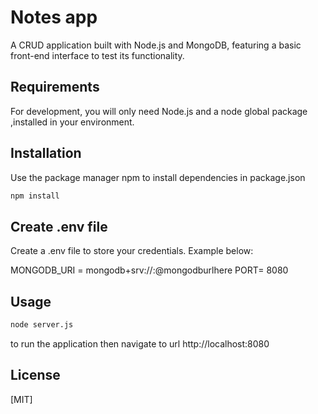 # Notes app
A CRUD application built with Node.js and MongoDB, featuring a basic front-end interface to test its functionality.

## Requirements
For development, you will only need Node.js and a node global package ,installed in your environment.


## Installation
Use the package manager npm to install dependencies in package.json 
```bash
npm install
```
## Create .env file
Create a .env file to store your credentials. Example below:

MONGODB_URI = mongodb+srv://<username>:<password>@mongodburlhere
PORT= 8080

## Usage
```bash
node server.js
```
to run the application then navigate to url http://localhost:8080

## License
[MIT]

